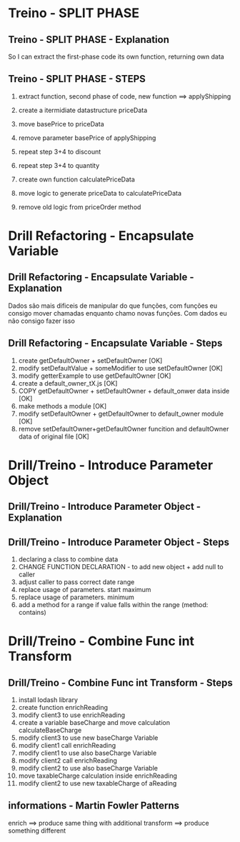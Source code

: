 # Treino - SPLIT PHASE
## Treino - SPLIT PHASE - Explanation
So I can extract the first-phase code its own function, returning own data

## Treino - SPLIT PHASE - STEPS

1. extract function, second phase of code, new function ==> applyShipping
2. create a itermidiate datastructure priceData
3. move basePrice to priceData
4. remove parameter basePrice of applyShipping
5. repeat step 3+4 to discount
6. repeat step 3+4 to quantity

7. create own function calculatePriceData
8. move logic to generate priceData to calculatePriceData
9. remove old logic from priceOrder method



# Drill Refactoring -  Encapsulate Variable

## Drill Refactoring - Encapsulate Variable - Explanation
Dados são mais dificeis de manipular do que funções, com funções eu consigo mover chamadas enquanto chamo novas funções. Com dados eu não consigo fazer isso


## Drill Refactoring - Encapsulate Variable - Steps
1. create getDefaultOwner + setDefaultOwner [OK]
2. modify setDefaultValue + someModifier to use setDefaultOwner [OK]
3. modify getterExample to use getDefaultOwner [OK]
4. create a default_owner_tX.js [OK]
5. COPY getDefaultOwner + setDefaultOwner + default_onwer data inside [OK]
6. make methods a module [OK]
7. modify setDefaultOwner + getDefaultOwner to default_owner module [OK]
7. remove setDefaultOwner+getDefaultOwner funcition and defaultOwner data of original file [OK]


# Drill/Treino - Introduce Parameter Object

## Drill/Treino - Introduce Parameter Object - Explanation

## Drill/Treino - Introduce Parameter Object - Steps
1. declaring a class to combine data 
2. CHANGE FUNCTION DECLARATION - to add new object  + add null to caller
3. adjust caller to pass correct date range
4. replace usage of parameters. start maximum
5. replace usage of parameters. minimum
6. add a method for a range if value falls within the range (method: contains)


# Drill/Treino - Combine Func int Transform

## Drill/Treino - Combine Func int Transform - Steps
1. install lodash library
2. create function enrichReading 
3. modify client3 to use enrichReading
4. create a variable baseCharge and move calculation calculateBaseCharge
5. modify client3 to use new baseCharge Variable
6. modify client1 call enrichReading
7. modify client1 to use also baseCharge Variable
8. modify client2 call enrichReading
9. modify client2 to use also baseCharge Variable
10. move taxableCharge calculation inside enrichReading
11. modify client2 to use new taxableCharge of aReading

## informations - Martin Fowler Patterns
enrich ==> produce same thing with additional
transform ==> produce something different